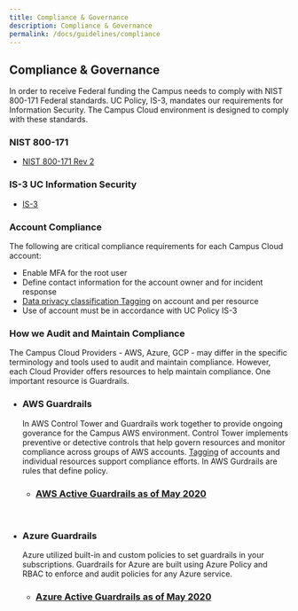 ```yaml
---
title: Compliance & Governance
description: Compliance & Governance
permalink: /docs/guidelines/compliance
---
```


## Compliance & Governance
In order to receive Federal funding the Campus needs to comply with NIST 800-171 Federal standards.  UC Policy, IS-3, mandates our requirements for Information Security. The Campus Cloud environment is designed to comply with these standards.

### NIST 800-171
* [NIST 800-171 Rev 2](https://csrc.nist.gov/publications/detail/sp/800-171/rev-2/final)

### IS-3 UC Information Security
* [IS-3](https://security.ucop.edu/policies/it-policies.html)

### Account Compliance
The following are critical compliance requirements for each Campus Cloud account:
- Enable MFA for the root user
- Define contact information for the account owner and for incident response
- [Data privacy classification Tagging](tagging) on account and per resource
- Use of account must be in accordance with UC Policy IS-3

### How we Audit and Maintain Compliance

The Campus Cloud Providers - AWS, Azure, GCP - may differ in the specific terminology and tools used to audit and maintain compliance. However, each Cloud Provider offers resources to help maintain compliance.  One important resource is Guardrails.  

* ### AWS Guardrails
    In AWS Control Tower and  Guardrails work together to provide ongoing goverance for the Campus AWS environment. Control Tower implements preventive or detective controls that help govern resources and monitor compliance across groups of AWS accounts.  [Tagging](/campus-cloud-docs/glassoary/tags) of accounts and individual resources support compliance efforts. In AWS Gurdrails are rules that define policy. 
    
    * ### [AWS Active Guardrails as of May 2020](guardrails.aws)

<br>

* ### Azure Guardrails
    Azure utilized built-in and custom policies to set guardrails in your subscriptions. Guardrails for Azure are built using Azure Policy and RBAC to enforce and audit policies for any Azure service.
    
    * ### [Azure Active Guardrails as of May 2020](guardrails.azure)

